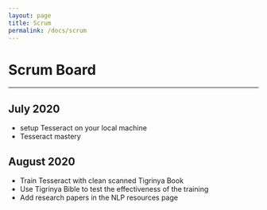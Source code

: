 ```yaml
---
layout: page
title: Scrum
permalink: /docs/scrum
---
```

# Scrum Board
---
## July 2020
- setup Tesseract on your local machine
- Tesseract mastery

## August 2020
- Train Tesseract with clean scanned Tigrinya Book
- Use Tigrinya Bible to test the effectiveness of the training
- Add research papers in the NLP resources page

